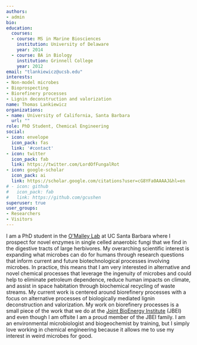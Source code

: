 ```yaml
---
authors:
- admin
bio:
education:
  courses:
  - course: MS in Marine Biosciences
    institution: University of Delaware
    year: 2014
  - course: BA in Biology
    institution: Grinnell College
    year: 2012
email: "tlankiewicz@ucsb.edu"
interests:
- Non-model microbes
- Bioprospecting 
- Biorefinery processes
- Lignin deconstruction and valorization
name: Thomas Lankiewicz
organizations:
- name: University of California, Santa Barbara
  url: ""
role: PhD Student, Chemical Engineering
social:
- icon: envelope
  icon_pack: fas
  link: '#contact'
- icon: twitter
  icon_pack: fab
  link: https://twitter.com/LordOfFungalRot
- icon: google-scholar
  icon_pack: ai
  link: https://scholar.google.com/citations?user=cG8YFa0AAAAJ&hl=en
# - icon: github
#   icon_pack: fab
#   link: https://github.com/gcushen
superuser: true
user_groups:
- Researchers
- Visitors
---
```

I am a PhD student in the [O'Malley Lab](http://www.omalleylab.com/) at UC Santa Barbara where I prospect for novel enzymes in single celled anaerobic fungi that we find in the digestive tracts of large herbivores. My overarching scientific interest is expanding what microbes can do for humans through research questions that inform current and future biotechnological processes involving microbes. In practice, this means that I am very interested in alternative and novel chemical processes that leverage the ingenuity of microbes and could help to eliminate petroleum dependence, reduce human impacts on climate, and assist in space habitation through biochemical recycling of waste streams. My current work is centered around biorefinery processes with a focus on alternative processes of biologically mediated lignin deconstruction and valorization. My work on biorefinery processes is a small piece of the work that we do at the [Joint BioEnergy Institute](http://www.jbei.org) (JBEI) and even though I am offsite I am a proud member of the JBEI family. I am an environmental microbiologist and biogeochemist by training, but I simply love working in chemical engineering because it allows me to use my interest in weird microbes for good.
